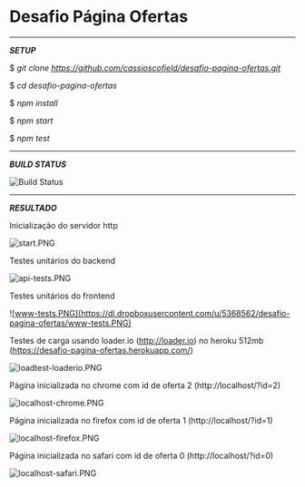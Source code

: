 # Desafio Página Ofertas

----------------------------------------------------------------------

***SETUP***

$ *git clone https://github.com/cassioscofield/desafio-pagina-ofertas.git*

$ *cd desafio-pagina-ofertas*

$ *npm install*

$ *npm start*

$ *npm test*

----------------------------------------------------------------------

***BUILD STATUS***

![Build Status](https://codeship.com/projects/2f5396b0-fa6b-0133-dc3b-26d82c2a8398/status?branch=master)

----------------------------------------------------------------------

***RESULTADO***

Inicialização do servidor http

![start.PNG](https://dl.dropboxusercontent.com/u/5368562/desafio-pagina-ofertas/start.PNG)

Testes unitários do backend

![api-tests.PNG](https://dl.dropboxusercontent.com/u/5368562/desafio-pagina-ofertas/api-tests.PNG)

Testes unitários do frontend

![www-tests.PNG](https://dl.dropboxusercontent.com/u/5368562/desafio-pagina-ofertas/www-tests.PNG)

Testes de carga usando loader.io (http://loader.io) no heroku 512mb (https://desafio-pagina-ofertas.herokuapp.com/)

![loadtest-loaderio.PNG](https://dl.dropboxusercontent.com/u/5368562/desafio-pagina-ofertas/loadtest-loaderio.PNG)

Página inicializada no chrome com id de oferta 2 (http://localhost/?id=2)

![localhost-chrome.PNG](https://dl.dropboxusercontent.com/u/5368562/desafio-pagina-ofertas/localhost-chrome.PNG)

Página inicializada no firefox com id de oferta 1 (http://localhost/?id=1)

![localhost-firefox.PNG](https://dl.dropboxusercontent.com/u/5368562/desafio-pagina-ofertas/localhost-firefox.PNG)

Página inicializada no safari com id de oferta 0 (http://localhost/?id=0)

![localhost-safari.PNG](https://dl.dropboxusercontent.com/u/5368562/desafio-pagina-ofertas/localhost-safari.PNG)
